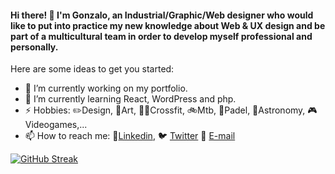#### Hi there! 👋 I'm Gonzalo, an Industrial/Graphic/Web designer who would like to put into practice my new knowledge about Web & UX design and be part of a multicultural team in order to develop myself professional and personally. 




Here are some ideas to get you started:

- :wrench: I’m currently working on my portfolio.
- 🌱 I’m currently learning React, WordPress and php.
- ⚡ Hobbies: ✏️Design, 🎨Art, 🏋️‍♂️Crossfit, 🚲Mtb, 🎾Padel, 🔭Astronomy, 🎮Videogames,...
- 📫 How to reach me: :blue_book:[Linkedin](https://www.linkedin.com/in/gonzalo-soriano-franc%C3%A9s-522392130/),  :bird: [Twitter](https://twitter.com/g0nz4l0_) 📧 [E-mail](mailto:gonzalosofran@hotmail.com)




[![GitHub Streak](http://github-readme-streak-stats.herokuapp.com?user=ggonzaloo10&theme=github-light&date_format=j%20M%5B%20Y%5D&fire=DD2727)](https://git.io/streak-stats)
<!-- - - 👯 I’m looking to collaborate on ...
- 🤔 I’m looking for help with ... -->
<!-- - 😄 Pronouns: ...
- ⚡ Hobbies: ... --> 
